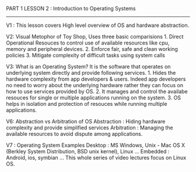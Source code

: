 PART 1 LESSON 2 : Introduction to Operating Systems
***************************************************
V1 : This lesson covers High level overview of OS and hardware abstraction.

V2: Visual Metophor of Toy Shop, Uses three basic comparisions
    1. Direct Operational Resouces to control use of available resources like cpu, memory and peripheral devices.
    2. Enforce fair, safe and clean working policies
    3. Mitigate complexity of difficult tasks using system calls

V3: What is an Operating System?
    It is the software that operates on underlying system directly and provide following services.
    1. Hides the hardware complexity from app developers & users. Indeed app developers no need to worry about the underlying hardware rather they can focus on how to use services provided by OS.
    2. It manages and control the availabe resouces for single or multiple applications running on the system.
    3. OS helps in isolation and protection of resouces while running multiple applications. 

V6: Abstraction vs Arbitration of OS
    Abstraction : Hiding hardware complexity and provide simplified services
    Arbitration : Managing the available resources to avoid dispute among applications.

V7 : Operating System Examples
     Desktop : MS Windows, Unix - Mac OS X (Berkley System Distribution, BSD unix kernel), Linux ...
     Embedded : Android, ios, symbian ...
     This whole series of video lectures focus on Linux OS. 